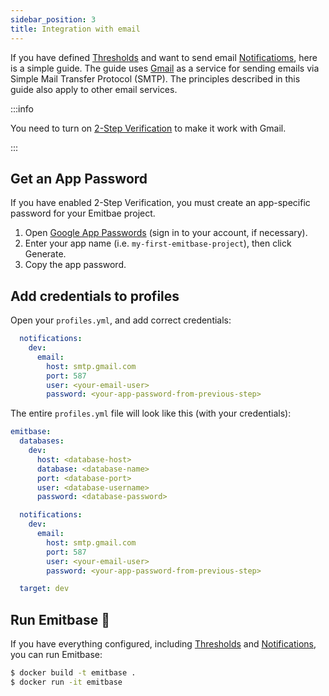 ```yaml
---
sidebar_position: 3
title: Integration with email
---
```


If you have defined [Thresholds](./thresholds.md) and want to send email [Notificatioms](./notifications.md), here is a simple guide. The guide uses [Gmail](https://www.google.com/intl/en/gmail/about/) as a service for sending emails via Simple Mail Transfer Protocol (SMTP). The principles described in this guide also apply to other email services.

:::info

You need to turn on [2-Step Verification](https://support.google.com/accounts/answer/185839) to make it work with Gmail.

:::

## Get an App Password

If you have enabled 2-Step Verification, you must create an app-specific password for your Emitbae project.

1. Open [Google App Passwords](https://myaccount.google.com/apppasswords) (sign in to your account, if necessary).
2. Enter your app name (i.e. `my-first-emitbase-project`), then click Generate.
3. Copy the app password.

## Add credentials to profiles

Open your `profiles.yml`, and add correct credentials:

```yaml
  notifications:
    dev:
      email:
        host: smtp.gmail.com
        port: 587
        user: <your-email-user>
        password: <your-app-password-from-previous-step>
```

The entire `profiles.yml` file will look like this (with your credentials):

```yaml
emitbase:
  databases:
    dev:
      host: <database-host>
      database: <database-name>
      port: <database-port>
      user: <database-username>
      password: <database-password>

  notifications:
    dev:
      email:
        host: smtp.gmail.com
        port: 587
        user: <your-email-user>
        password: <your-app-password-from-previous-step>

  target: dev

```

## Run Emitbase 🚀

If you have everything configured, including [Thresholds](./thresholds.md) and [Notifications](./notifications.md), you can run Emitbase:

```bash
$ docker build -t emitbase .
$ docker run -it emitbase
```
